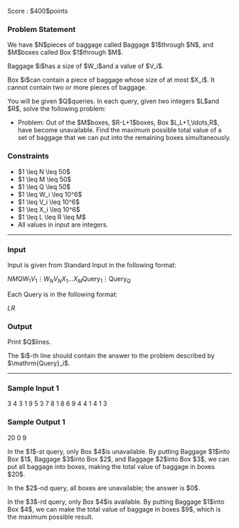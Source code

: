 
<div>

<span>

<span>

<p>
Score : $400$points
</p>

<div>

<section>

### **Problem Statement**

<p>
We have $N$pieces of baggage called Baggage $1$through $N$, and $M$boxes called Box $1$through $M$.
</p>

<p>
Baggage $i$has a size of $W_i$and a value of $V_i$.
</p>

<p>
Box $i$can contain a piece of baggage whose size of at most $X_i$. It cannot contain two or more pieces of baggage.
</p>

<p>
You will be given $Q$queries. In each query, given two integers $L$and $R$, solve the following problem:
</p>

<ul>

<li>
Problem: Out of the $M$boxes, $R-L+1$boxes, Box $L,L+1,\ldots,R$, have become unavailable. 
Find the maximum possible total value of a set of baggage that we can put into the remaining boxes simultaneously.
</li>

</ul>

</section>

</div>

<div>

<section>

### **Constraints**

<ul>

<li>
$1 \leq N \leq 50$
</li>

<li>
$1 \leq M \leq 50$
</li>

<li>
$1 \leq Q \leq 50$
</li>

<li>
$1 \leq W_i \leq 10^6$
</li>

<li>
$1 \leq V_i \leq 10^6$
</li>

<li>
$1 \leq X_i \leq 10^6$
</li>

<li>
$1 \leq L \leq R \leq M$
</li>

<li>
All values in input are integers.
</li>

</ul>

</section>

</div>

---

<div>

<div>

<section>

### **Input**

<p>
Input is given from Standard Input in the following format:
</p>

<div>

$N$$M$$Q$$W_1$$V_1$$\vdots$$W_N$$V_N$$X_1$$\ldots$$X_M$$\mathrm{Query}_1$$\vdots$$\mathrm{Query}_Q$
</div>

<p>
Each Query is in the following format:
</p>

<div>

$L$$R$
</div>

</section>

</div>

<div>

<section>

### **Output**

<p>
Print $Q$lines.
</p>

<p>
The $i$-th line should contain the answer to the problem described by $\mathrm{Query}_i$.
</p>

</section>

</div>

</div>

---

<div>

<section>

### **Sample Input 1**

<div>

3 4 3
1 9
5 3
7 8
1 8 6 9
4 4
1 4
1 3

</div>

</section>

</div>

<div>

<section>

### **Sample Output 1**

<div>

20
0
9

</div>

<p>
In the $1$-st query, only Box $4$is unavailable.
By putting Baggage $1$into Box $1$, Baggage $3$into Box $2$, and Baggage $2$into Box $3$, we can put all baggage into boxes, making the total value of baggage in boxes $20$.
</p>

<p>
In the $2$-nd query, all boxes are unavailable; the answer is $0$.
</p>

<p>
In the $3$-rd query, only Box $4$is available. By putting Baggage $1$into Box $4$, we can make the total value of baggage in boxes $9$, which is the maximum possible result.
</p>

</section>

</div>

</span>

</span>

</div>
